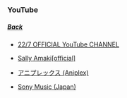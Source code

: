 ### YouTube
##### [Back](../../readme.md)

- [22/7 OFFICIAL YouTube CHANNEL](227OfficialYouTube/227OfficialYouTube.md)

- [Sally Amaki[official]](Sally%20Amaki[official]/Sally%20Amaki[official].html)

- [アニプレックス (Aniplex)](AniplexYT/AniplexYT.md)

- [Sony Music (Japan)](SonyMusicJP/SonyMusicJP.md)
